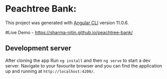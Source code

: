 # Peachtree Bank:

This project was generated with [Angular CLI](https://github.com/angular/angular-cli) version 11.0.6.

#Live Demo - 
https://sharma-nitin.github.io/peachtree-bank/

## Development server

After cloning the app Run `ng install` and then `ng serve` to start a dev server. Navigate to your favourite browser and you can find the application up and running at `http://localhost:4200/`.
